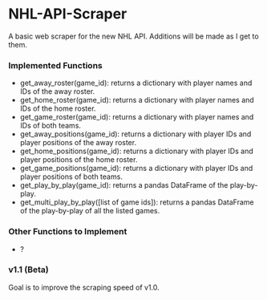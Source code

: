 # NHL-API-Scraper

A basic web scraper for the new NHL API. Additions will be made as I get to them.

### Implemented Functions
- get_away_roster(game_id): returns a dictionary with player names and IDs of the away roster.
- get_home_roster(game_id): returns a dictionary with player names and IDs of the home roster.
- get_game_roster(game_id): returns a dictionary with player names and IDs of both teams.
- get_away_positions(game_id): returns a dictionary with player IDs and player positions of the away roster.
- get_home_positions(game_id): returns a dictionary with player IDs and player positions of the home roster.
- get_game_positions(game_id): returns a dictionary with player IDs and player positions of both teams.
- get_play_by_play(game_id): returns a pandas DataFrame of the play-by-play.
- get_multi_play_by_play([list of game ids]): returns a pandas DataFrame of the play-by-play of all the listed games.

### Other Functions to Implement
- ?

### v1.1 (Beta)
Goal is to improve the scraping speed of v1.0. 
